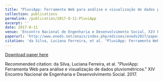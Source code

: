 ```yaml
---
title: "PluviApp: Ferramenta Web para análise e visualização de dados pluviométricos (Portuguese only)"
collection: publications
permalink: /publication/2017-8-11-PluviApp
excerpt: ''
date: 2017-8-11
venue: 'Encontro Nacional de Engenharia e Desenvolvimento Social, XIV Encontro Nacional de Engenharia e Desenvolvimento Social'
paperurl: 'http://www.eneds.net/anais/index.php/edicoes/eneds2017/paper/view/543/438'
citation: 'da Silva, Luciana Ferreira, et al. "PluviApp: Ferramenta Web para análise e visualização de dados pluviométricos." XIV Encontro Nacional de Engenharia e Desenvolvimento Social. 2017.'
---
```



[Download paper here](http://www.eneds.net/anais/index.php/edicoes/eneds2017/paper/view/543/438)

Recommended citation: da Silva, Luciana Ferreira, et al. "PluviApp: Ferramenta Web para análise e visualização de dados pluviométricos." XIV Encontro Nacional de Engenharia e Desenvolvimento Social. 2017.

